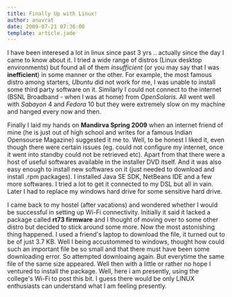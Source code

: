```yaml
---
title: Finally Up with Linux!
author: anuvrat
date: 2009-07-21 07:36:00
template: article.jade
---
```


I have been interesed a lot in linux since past 3 yrs .. actually since the day I came to know about it. I tried a wide range of distros (Linux desktop environments) but found all of them _insufficient_ (or you may say that I was __inefficient__) in some manner or the other. For example, the most famous distro among starters, *Ubuntu* did not work for me, I was unable to install some third party software on it. Similarly I could not connect to the internet (BSNL Broadband - when I was at home) from *OpenSolaris*. All went well with *Sabayon* 4 and *Fedora* 10 but they were extremely slow on my machine and hanged every now and then.
   

Finally I laid my hands on **Mandirva Spring 2009** when an internet friend of mine (he is just out of high school and writes for a famous Indian Opensourse Magazine) suggested it me to. Well, to be honest I liked it, even though there were certain issues (eg. could not configure my internet, once it went into standby could not be retrieved etc). Apart from that there were a host of useful softwares available in the installer DVD itself. And it was also easy enough to install new softwares on it (just needed to download and install .rpm packages). I installed Java SE SDK, NetBeans IDE and a few more softwares. I tried a lot to get it connected to my DSL but all in vain. Later I had to replace my windows hard drive for some sensitive hard drive.
   

I came back to my hostel (after vacations) and wondered whether I would be successful in setting up Wi-Fi connectivity. Initially it said it lacked a package called **rt73 firmware** and I thought of moving over to some other distro but decided to stick around some more. Now the most astonishing thing happened. I used a friend's laptop to download the file, it turned out to be of just 3.7 KB. Well I being accustommed to windows, thought how could such an important file be so small and that there must have been some downloading error. So attempted downloaing again. But everytime the same file of the same size appeared. Well then with a little or rather no hope I ventured to install the package. Well, here i am presently, using the college's Wi-Fi to post this bit. I guess there would be only LINUX enthusiasts can understand what I am feeling presently.